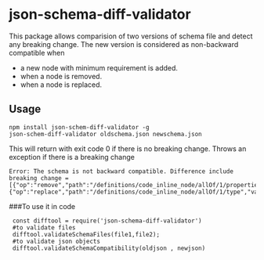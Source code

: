 json-schema-diff-validator
==========================
This package allows comparision of two versions of schema file and detect any breaking change.
The new version is considered as non-backward compatible when
* a new node with minimum requirement is added.
* when a node is removed.
* when a node is replaced.

Usage
-----
``` 
npm install json-schem-diff-validator -g
json-schem-diff-validator oldschema.json newschema.json
```
This will return with exit code 0 if there is no breaking change.
Throws an exception if there is a breaking change 

```
Error: The schema is not backward compatible. Difference include breaking change = 
[{"op":"remove","path":"/definitions/code_inline_node/allOf/1/properties"},{"op":"replace","path":"/definitions/code_inline_node/allOf/1/type","value":"string"}]

```

###To use it in code
```
 const difftool = require('json-schema-diff-validator')
 #to validate files
 difftool.validateSchemaFiles(file1,file2);
 #to validate json objects 
 difftool.validateSchemaCompatibility(oldjson , newjson)
```


